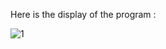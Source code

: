 Here is the display of the program :

![1](https://user-images.githubusercontent.com/47528661/158750723-ad9a9a41-78d8-4560-8c6e-9927cb9a3a93.PNG)
